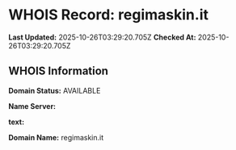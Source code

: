# WHOIS Record: regimaskin.it

**Last Updated:** 2025-10-26T03:29:20.705Z
**Checked At:** 2025-10-26T03:29:20.705Z

## WHOIS Information

**Domain Status:** AVAILABLE

**Name Server:** 

**text:** 

**Domain Name:** regimaskin.it

